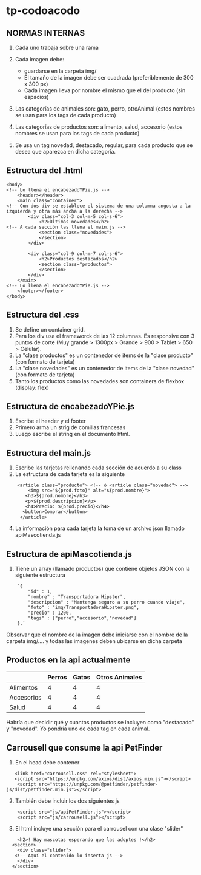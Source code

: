 # tp-codoacodo

## NORMAS INTERNAS

1. Cada uno trabaja sobre una rama
2. Cada imagen debe:
	- guardarse en la carpeta img/
	- El tamaño de la imagen debe ser cuadrada (preferiblemente de 300 x 300 px)
	- Cada imagen lleva por nombre el mismo que el del producto (sin espacios)
	
3. Las categorías de animales son: gato, perro, otroAnimal (estos nombres se usan para los tags de cada producto)
4. Las categorías de productos son: alimento, salud, accesorio (estos nombres se usan para los tags de cada producto)
5. Se usa un tag novedad, destacado, regular, para cada producto que se desea que aparezca en dicha categoría.

## Estructura del .html
```
<body>
<!-- Lo llena el encabezadoYPie.js -->
	<header></header> 
	<main class="container">
<!-- Con dos div se establece el sistema de una columna angosta a la izquierda y otra más ancha a la derecha -->
		<div class="col-3 col-m-5 col-s-6">
			<h2>Últimas novedades</h2>
<!-- A cada sección las llena el main.js -->
			<section class="novedades"> 
			</section>
		</div>
		
		<div class="col-9 col-m-7 col-s-6">  
			<h2>Productos destacados</h2>
			<section class="productos">
			</section>
		</div>     
	</main>
<!-- Lo llena el encabezadoYPie.js -->
	<footer></footer> 
</body>
```
## Estructura del .css
1. Se define un container grid.
2. Para los div usa el frameworck de las 12 columnas. Es responsive con 3 puntos de corte (Muy grande > 1300px > Grande > 900 > Tablet > 650 > Celular).
3. La "clase productos" es un contenedor de items de la "clase producto" (con formato de tarjeta)
4. La "clase novedades" es un contenedor de items de la "clase novedad" (con formato de tarjeta)
5. Tanto los productos como las novedades son containers de flexbox (display: flex)

## Estructura de encabezadoYPie.js
1. Escribe el header y el footer
2. Primero arma un strig de comillas francesas
3. Luego escribe el string en el documento html.

## Estructura del main.js
1. Escribe las tarjetas rellenando cada sección de acuerdo a su class
3. La estructura de cada tarjeta es la siguiente
```
	<article class="producto"> <!-- ó <article class="novedad"> -->
		<img src="${prod.foto}" alt="${prod.nombre}">
 	   <h3>${prod.nombre}</h3>
  	   <p>${prod.descripcion}</p>
  	   <h4>Precio: ${prod.precio}</h4>
      <button>Comprar</button>
  	 </article>
 ```      
4. La información para cada tarjeta la toma de un archivo json llamado apiMascotienda.js

## Estructura de apiMascotienda.js
1. Tiene un array (llamado productos) que contiene objetos JSON con la siguiente estructura
```
	`{
		"id" : 1,
		"nombre" : "Transportadora Hipster",
		"descripcion" : "Mantenga seguro a su perro cuando viaje",
		"foto" : "img/TransportadoraHipster.png",
		"precio" : 1200,
		"tags" : ["perro","accesorio","novedad"]
	},`
```
Observar que el nombre de la imagen debe iniciarse con el nombre de la carpeta img/.... y todas las imagenes deben ubicarse en dicha carpeta
	
## Productos en la api actualmente
	
|					| Perros			|	Gatos			| Otros Animales|
|------------- | ------------ | ------------ | ------------- |
|Alimentos		|			4		|			4		|			4		 |
|Accesorios		|			4		|			4		|			4		 |
|Salud			|			4		|			4		|			4		 |

Habría que decidir qué y cuantos productos se incluyen como "destacado" y "novedad". Yo pondría uno de cada tag en cada animal.

## Carrousell que consume la api PetFinder
1. En el head debe contener
```
   <link href="carrousell.css" rel="stylesheet">
   <script src="https://unpkg.com/axios/dist/axios.min.js"></script>
	<script src="https://unpkg.com/@petfinder/petfinder-js/dist/petfinder.min.js"></script>  
```
2. También debe incluir los dos siguientes js
```
 	<script src="js/apiPetFinder.js"></script>
  	<script src="js/carrousell.js"></script>
```
3. El html incluye una sección para el carrousel con una clase "slider"
```
    <h2>! Hay mascotas esperando que las adoptes !</h2>
  <section>
    <div class="slider">
   <!-- Aquí el contenido lo inserta js -->
    </div>
  </section>
  ```